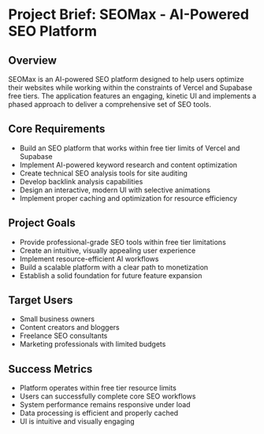 # Project Brief: SEOMax - AI-Powered SEO Platform

## Overview
SEOMax is an AI-powered SEO platform designed to help users optimize their websites while working within the constraints of Vercel and Supabase free tiers. The application features an engaging, kinetic UI and implements a phased approach to deliver a comprehensive set of SEO tools.

## Core Requirements
- Build an SEO platform that works within free tier limits of Vercel and Supabase
- Implement AI-powered keyword research and content optimization
- Create technical SEO analysis tools for site auditing
- Develop backlink analysis capabilities
- Design an interactive, modern UI with selective animations
- Implement proper caching and optimization for resource efficiency

## Project Goals
- Provide professional-grade SEO tools within free tier limitations
- Create an intuitive, visually appealing user experience
- Implement resource-efficient AI workflows
- Build a scalable platform with a clear path to monetization
- Establish a solid foundation for future feature expansion

## Target Users
- Small business owners
- Content creators and bloggers
- Freelance SEO consultants
- Marketing professionals with limited budgets

## Success Metrics
- Platform operates within free tier resource limits
- Users can successfully complete core SEO workflows
- System performance remains responsive under load
- Data processing is efficient and properly cached
- UI is intuitive and visually engaging 